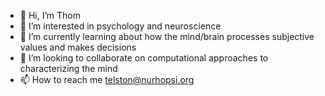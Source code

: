 - 👋 Hi, I’m Thom 
- 👀 I’m interested in psychology and neuroscience
- 🌱 I’m currently learning about how the mind/brain processes subjective values and makes decisions
- 💞️ I’m looking to collaborate on computational approaches to characterizing the mind
- 📫 How to reach me telston@nurhopsi.org

